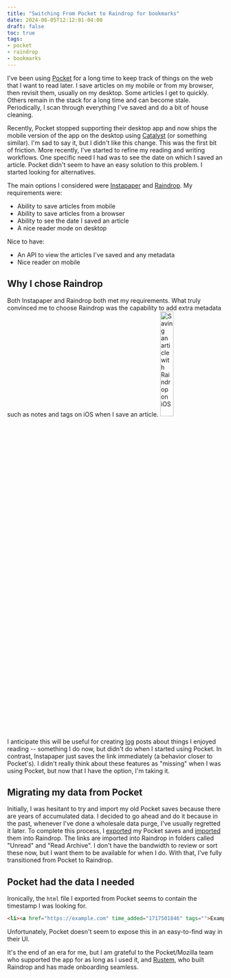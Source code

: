 ```yaml
---
title: "Switching From Pocket to Raindrop for bookmarks"
date: 2024-06-05T12:12:01-04:00
draft: false
toc: true
tags:
- pocket
- raindrop
- bookmarks
---
```



I've been using [Pocket](https://getpocket.com) for a long time to keep track of things on the web that I want to read later.
I save articles on my mobile or from my browser, then revisit them, usually on my desktop.
Some articles I get to quickly.
Others remain in the stack for a long time and can become stale.
Periodically, I scan through everything I've saved and do a bit of house cleaning.

Recently, Pocket stopped supporting their desktop app and now ships the mobile version of the app on the desktop using [Catalyst](https://developer.apple.com/mac-catalyst/) (or something similar).
I'm sad to say it, but I didn't like this change.
This was the first bit of friction.
More recently, I've started to refine my reading and writing workflows.
One specific need I had was to see the date on which I saved an article.
Pocket didn't seem to have an easy solution to this problem.
I started looking for alternatives.

The main options I considered were [Instapaper](https://www.instapaper.com/) and [Raindrop](https://raindrop.io/).
My requirements were:

- Ability to save articles from mobile
- Ability to save articles from a browser
- Ability to see the date I saved an article
- A nice reader mode on desktop

Nice to have:
- An API to view the articles I've saved and any metadata
- Nice reader on mobile
## Why I chose Raindrop

Both Instapaper and Raindrop both met my requirements.
What truly convinced me to choose Raindrop was the capability to add extra metadata such as notes and tags on iOS when I save an article.
<img src="/img/posts/2024/raindrop-link-saving.jpeg" alt="Saving an article with Raindrop on iOS" style="width:25%;">

I anticipate this will be useful for creating [log](/logs) posts about things I enjoyed reading -- something I do now, but didn't do when I started using Pocket.
In contrast, Instapaper just saves the link immediately (a behavior closer to Pocket's).
I didn't really think about these features as "missing" when I was using Pocket, but now that I have the option, I'm taking it.

## Migrating my data from Pocket

Initially, I was hesitant to try and import my old Pocket saves because there are years of accumulated data.
I decided to go ahead and do it because in the past, whenever I've done a wholesale data purge, I've usually regretted it later.
To complete this process, I [exported](https://getpocket.com/export) my Pocket saves and [imported](https://app.raindrop.io/settings/import) them into Raindrop.
The links are imported into Raindrop in folders called "Unread" and "Read Archive".
I don't have the bandwidth to review or sort these now, but I want them to be available for when I do.
With that, I've fully transitioned from Pocket to Raindrop.

## Pocket had the data I needed

Ironically, the `html` file I exported from Pocket seems to contain the timestamp I was looking for.

```html
<li><a href="https://example.com" time_added="1717501846" tags="">Example bookmark</a></li>
```

Unfortunately, Pocket doesn't seem to expose this in an easy-to-find way in their UI.

It's the end of an era for me, but I am grateful to the Pocket/Mozilla team who supported the app for as long as I used it, and [Rustem](https://medium.com/@exentrich), who built Raindrop and has made onboarding seamless.
